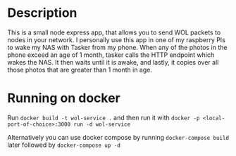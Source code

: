 # Description
This is a small node express app, that allows you to send WOL packets to nodes in your network.
I personally use this app in one of my raspberry PIs to wake my NAS with Tasker from my phone. When any of the photos in the phone exceed an age of 1 month, tasker calls the HTTP endpoint which wakes the NAS. It then waits until it is awake, and lastly, it copies over all those photos that are greater than 1 month in age.

# Running on docker

Run `docker build -t wol-service .` and then run it with `docker -p <local-port-of-choice>:3000 run -d wol-service`

Alternatively you can use docker compose by running `docker-compose build` later followed by `docker-compose up -d`